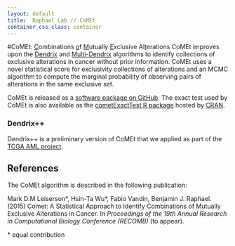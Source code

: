```yaml
---
layout: default
title:  Raphael Lab // CoMEt
container_css_class: container
---
```


#CoMEt: <u>C</u>ombinations <u>o</u>f <u>M</u>utually <u>E</u>xclusive Al<u>t</u>erations
CoMEt improves upon the [Dendrix](/projects/dendrix) and [Multi-Dendrix](/projects/multi-dendrix)
algorithms to identify collections of exclusive alterations in cancer without prior information. CoMEt
uses a novel statistical score for exclusivity collections of alterations and an MCMC algorithm to
compute the marginal probability of observing pairs of alterations in the same exclusive set.

CoMEt is released as a [software package on GitHub](https://github.com/raphael-group/comet). The exact test used by CoMEt is also available as the [cometExactTest R package](http://cran.r-project.org/web/packages/cometExactTest/) hosted by [CRAN](http://cran.r-project.org/).

### Dendrix++
Dendrix++ is a preliminary version of CoMEt that we applied as part of the
[TCGA AML project](http://www.nejm.org/doi/full/10.1056/NEJMoa1301689#t=articleTop).

<a name="reference"></a>
## References
The CoMEt algorithm is described in the following publication:

Mark D.M Leiserson\*, Hsin-Ta Wu\*, Fabio Vandin, Benjamin J. Raphael. (2015) Comet: A Statistical Approach to Identify Combinations of Mutually Exclusive Alterations in Cancer. In *Proceedings of the 19th Annual Research in Computational Biology Conference (RECOMB)* (to appear).

\* equal contribution

